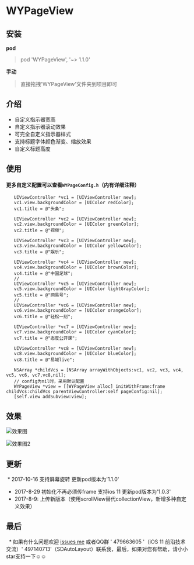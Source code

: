 # WYPageView

## 安装
**pod**
 
 > pod 'WYPageView', '~> 1.1.0'
     
**手动**

 > 直接拖拽'WYPageView'文件夹到项目即可
     
## 介绍
 * 自定义指示器宽高
 * 自定义指示器滚动效果
 * 可完全自定义指示器样式
 * 支持标题字体颜色渐变、缩放效果
 * 自定义标题高度

## 使用
#### 更多自定义配置可以查看`WYPageConfig.h`（内有详细注释）
 ```
    UIViewController *vc1 = [UIViewController new];
    vc1.view.backgroundColor = [UIColor redColor];
    vc1.title = @"头条";
    
    UIViewController *vc2 = [UIViewController new];
    vc2.view.backgroundColor = [UIColor greenColor];
    vc2.title = @"视频";
    
    UIViewController *vc3 = [UIViewController new];
    vc3.view.backgroundColor = [UIColor yellowColor];
    vc3.title = @"娱乐";
    
    UIViewController *vc4 = [UIViewController new];
    vc4.view.backgroundColor = [UIColor brownColor];
    vc4.title = @"中国足球";
    //
    UIViewController *vc5 = [UIViewController new];
    vc5.view.backgroundColor = [UIColor lightGrayColor];
    vc5.title = @"网易号";
    //
    UIViewController *vc6 = [UIViewController new];
    vc6.view.backgroundColor = [UIColor orangeColor];
    vc6.title = @"轻松一刻";
    
    UIViewController *vc7 = [UIViewController new];
    vc7.view.backgroundColor = [UIColor cyanColor];
    vc7.title = @"态度公开课";
    
    UIViewController *vc8 = [UIViewController new];
    vc8.view.backgroundColor = [UIColor blueColor];
    vc8.title = @"易城live";
    
    NSArray *childVcs = [NSArray arrayWithObjects:vc1, vc2, vc3, vc4, vc5, vc6, vc7,vc8,nil];
    // config为nil时，采用默认配置
    WYPageView *view = [[WYPageView alloc] initWithFrame:frame childVcs:childVcs parentViewController:self pageConfig:nil];
    [self.view addSubview:view];
 ```
 
 ## 效果
 
![效果图](https://github.com/lwy121810/WYPageView/blob/master/Image/效果图.gif)

![效果图2](https://github.com/lwy121810/WYPageView/blob/master/Image/iOS11-屏幕旋转.gif)

 ## 更新
  * 2017-10-16 支持屏幕旋转 更新pod版本为'1.1.0'
  * 2017-8-29 初始化不再必须传frame 支持ios 11 更新pod版本为'1.0.3'
  * 2017-8-9: 上传新版本（使用scrollView替代collectionView，新增多种自定义效果）
  
 ## 最后
   * 如果有什么问题欢迎 [issues me](https://github.com/lwy121810/WYPageView/issues) 或者QQ群 ' 479663605 '（iOS 11 前沿技术交流）' 497140713'（SDAutoLayout）联系我，最后，如果对您有帮助，请小小star支持一下☺️☺️
   

